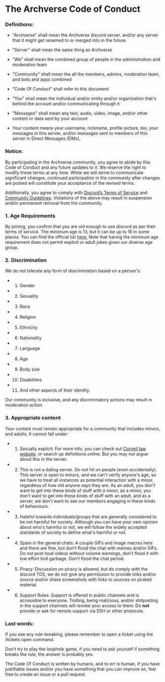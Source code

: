 # The Archverse Code of Conduct

### Definitions:

- "Archverse" shall mean the Archverse discord server, and/or any server that it might get renamed to or merged into in
the future.

- "Server" shall mean the same thing as Archverse

- "We" shall mean the combined group of people in the administration and moderation team

- "Community" shall mean the all the members, admins, moderation team, and bots and apps combined

- "Code Of Conduct" shall refer to this document

- "You" shall mean the individual and/or entity and/or organization that's behind the account and/or communicating
  through it

- "Messages" shall mean any text, audio, video, image, and/or other content or data sent by your account

- Your content means your username, nickname, profile picture, bio, your messages in this server, and/or messages sent to
  members of this server in Direct Messages (DMs), 

### Notice:
By participating in the Archverse community, you agree to abide by this Code of Conduct and any future updates to it. We
reserve the right to modify these terms at any time. While we will strive to communicate significant changes, continued
participation in the community after changes are posted will constitute your acceptance of the revised terms.

Additionally, you agree to comply with [Discord’s Terms of Service](https://discord.com/terms) and [Community
Guidelines](https://discord.com/guidelines). Violations of the above may result in suspension and/or permanent
removal from the community.

### 1. Age Requirements

By joining, you confirm that you are old enough to use discord as per their terms of service. The minimum age is 13, but
it can be up to 16 in some places. You can find the official list
[here.](https://support.discord.com/hc/en-us/articles/360040724612-Why-is-Discord-asking-for-my-birthday) Note that
having the minimum age requirement does not permit explicit or adult jokes given our diverse age group.

### 2. Discrimination

We do not tolerate any form of discrimination based on a person's:

- 1. Gender
- 2. Sexuality
- 3. Race
- 4. Religion
- 5. Ethnicity
- 6. Nationality
- 7. Language
- 8. Age
- 9. Body size
- 10. Disabilities
- 11. And other aspects of their identity.

Our community is inclusive, and any discriminatory actions may result in moderation action.

### 3. Appropriate content

Your content must remain appropriate for a community that includes minors, and adults. It cannot fall under:

- 1) Sexually explicit: For more info, you can check out [Cornell law
  website](https://www.law.cornell.edu/uscode/text/18/2256), or search up definitions online. But you may not argue
  about this in the server.

- 2) This is not a dating server. Do not hit on people (even accidentally). This server is open to minors, and we can't
  verify anyone's age, so we have to treat all instances as potential interaction with a minor, regardless of how old
  anyone says they are. As an adult, you don't want to get into these kinds of stuff with a minor, as a minor, you don't
  want to get into these kinds of stuff with an adult, and as a server, we don't want to see our members engaging in
  these kinds of behaviours.

- 3) Hateful towards individuals/groups that are generally considered to be not harmful for society. Although you can
     have your own opinion about who's harmful or not, we will follow the widely accepted standards of society to define
     what's harmful or not.

- 4) Spam in the general chats: A couple GIFs and image macros here and there are fine, but don't flood the chat with
  memes and/or GIFs. Do not post loud videos without volume warnings, don't flood it with low effort troll garbage.
  Don't flood the chat period.

- 5) Piracy: Discussion on piracy is allowed, but do comply with the discord TOS, we do not give any permission to
  provide links and/or source and/or share screenshots with links to sources on pirated material.

- 6) Support Rules: Support is offered in public channels and is accessible to everyone. Trolling, being malicious,
  and/or shitposting in the support channels will revoke your access to them. Do **not** provide or ask for remote
  support via SSH or other protocols.

### Last words:

If you see any rule-breaking, please remember to open a ticket using the /tickets open command.

Don't try to play the loophole game, if you need to ask yourself if something breaks the rule, the answer is probably yes

The Code Of Conduct is written by humans, and to err is human, if you have justifiable issues and/or you have something
that you can improve on, feel free to create an issue or a pull request.

<!-- this is never gonna render in the readme, so here i go: -->
<!-- made with love, written in neovim, neovim is based btw -->
<!-- pretty please don't remove this -->
